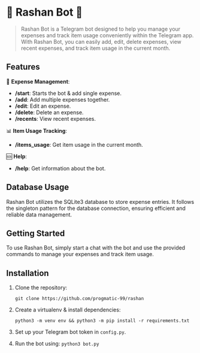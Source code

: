 # 🛒 Rashan Bot 🤖

> Rashan Bot is a Telegram bot designed to help you manage your expenses and track item usage conveniently within the Telegram app. With Rashan Bot, you can easily add, edit, delete expenses, view recent expenses, and track item usage in the current month.

## Features

📝 **Expense Management**:
- **/start**: Starts the bot & add single expense.
- **/add**: Add multiple expenses together.
- **/edit**: Edit an expense.
- **/delete**: Delete an expense.
- **/recents**: View recent expenses.

📊 **Item Usage Tracking**:
- **/items_usage**: Get item usage in the current month.

🆘 **Help**:
- **/help**: Get information about the bot.

## Database Usage

Rashan Bot utilizes the SQLite3 database to store expense entries. It follows the singleton pattern for the database connection, ensuring efficient and reliable data management.

## Getting Started

To use Rashan Bot, simply start a chat with the bot and use the provided commands to manage your expenses and track item usage.

## Installation

1. Clone the repository:

    `git clone https://github.com/progmatic-99/rashan`

2. Create a virtualenv & install dependencies:

    `python3 -m venv env && python3 -m pip install -r requirements.txt`

3. Set up your Telegram bot token in `config.py`.

4. Run the bot using: `python3 bot.py`